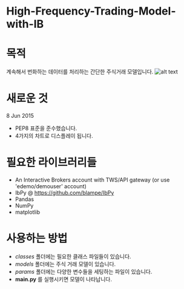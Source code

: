 # High-Frequency-Trading-Model-with-IB


목적
====================================
계속해서 번화하는 데이터를 처리하는 간단한 주식거래 모델입니다.
![alt text](https://github.com/jamesmawm/High-Frequency-Trading-Model-with-IB/blob/master/output/run_02_screenshot.png?raw=true "Chart output")


새로운 것
===
8 Jun 2015
- PEP8 표준을 준수했습니다.
- 4가지의 차트로 디스플레이 됩니다.

필요한 라이브러리들
===
- An Interactive Brokers account with TWS/API gateway (or use 'edemo/demouser' account)
- IbPy @ https://github.com/blampe/IbPy
- Pandas
- NumPy
- matplotlib

사용하는 방법
===
- *classes* 폴더에는 필요한 클래스 파일들이 있습니다.
- *models* 폴더에는 주식 거래 모델이 있습니다.
- *params* 폴더에는 다양한 변수들을 세팅하는 파일이 있습니다.
- **main.py** 를 실행시키면 모델이 나타납니다.
